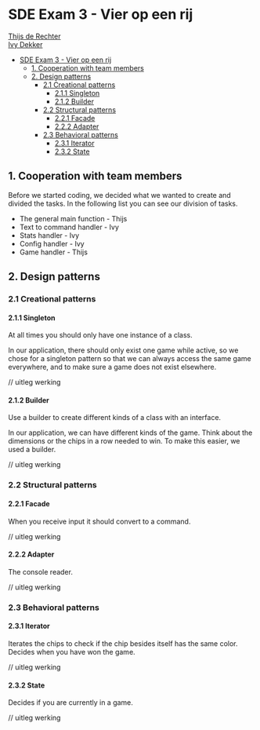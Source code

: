 # SDE Exam 3 - Vier op een rij
[Thijs de Rechter](https://github.com/ThijsDeR/) <br>
[Ivy Dekker](https://github.com/Ivydk)

<!-- TOC -->
* [SDE Exam 3 - Vier op een rij](#sde-exam-3---vier-op-een-rij)
  * [1. Cooperation with team members](#1-cooperation-with-team-members)
  * [2. Design patterns](#2-design-patterns)
    * [2.1 Creational patterns](#21-creational-patterns)
      * [2.1.1 Singleton](#211-singleton)
      * [2.1.2 Builder](#212-builder)
    * [2.2 Structural patterns](#22-structural-patterns)
      * [2.2.1 Facade](#221-facade)
      * [2.2.2 Adapter](#222-adapter)
    * [2.3 Behavioral patterns](#23-behavioral-patterns)
      * [2.3.1 Iterator](#231-iterator)
      * [2.3.2 State](#232-state)
<!-- TOC -->

## 1. Cooperation with team members 
Before we started coding, we decided what we wanted to create and divided the tasks. In the following list you can see 
our division of tasks.

* The general main function - Thijs
* Text to command handler - Ivy
* Stats handler - Ivy
* Config handler - Ivy
* Game handler - Thijs

## 2. Design patterns 

### 2.1 Creational patterns
#### 2.1.1 Singleton
At all times you should only have one instance of a class.

In our application, there should only exist one game while active, so we chose for a singleton pattern so that we can always access the same game everywhere, and to make sure a game does not exist elsewhere.

// uitleg werking

#### 2.1.2 Builder
Use a builder to create different kinds of a class with an interface.

In our application, we can have different kinds of the game. Think about the dimensions or the chips in a row needed to win. To make this easier, we used a builder.

// uitleg werking 

### 2.2 Structural patterns
#### 2.2.1 Facade 
When you receive input it should convert to a command.

// uitleg werking

#### 2.2.2 Adapter 
The console reader. 

// uitleg werking

### 2.3 Behavioral patterns
#### 2.3.1 Iterator
Iterates the chips to check if the chip besides itself has the same color. Decides when you have won the game.

// uitleg werking

#### 2.3.2 State
Decides if you are currently in a game. 

// uitleg werking
